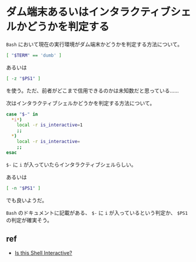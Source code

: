 # ダム端末あるいはインタラクティブシェルかどうかを判定する

`Bash` において現在の実行環境がダム端末かどうかを判定する方法について。

```sh
[ "$TERM" == 'dumb' ]
```

あるいは

```sh
[ -z "$PS1" ]
```

を使う。ただ、前者がどこまで信用できるのかは未知数だと思っている……

次はインタラクティブシェルかどうかを判定する方法について。

```sh
case "$-" in
  *i*)
    local -r is_interactive=1
    ;;
  *)
    local -r is_interactive=
    ;;
esac
```

`$-` に `i` が入っていたらインタラクティブシェルらしい。

あるいは

```sh
[ -n "$PS1" ]
```

でも良いようだ。

`Bash` のドキュメントに記載がある、 `$-` に `i` が入っているという判定か、 `$PS1` の判定が確実そう。

## ref

- [Is this Shell Interactive?](https://www.gnu.org/software/bash/manual/html_node/Is-this-Shell-Interactive_003f.html)
